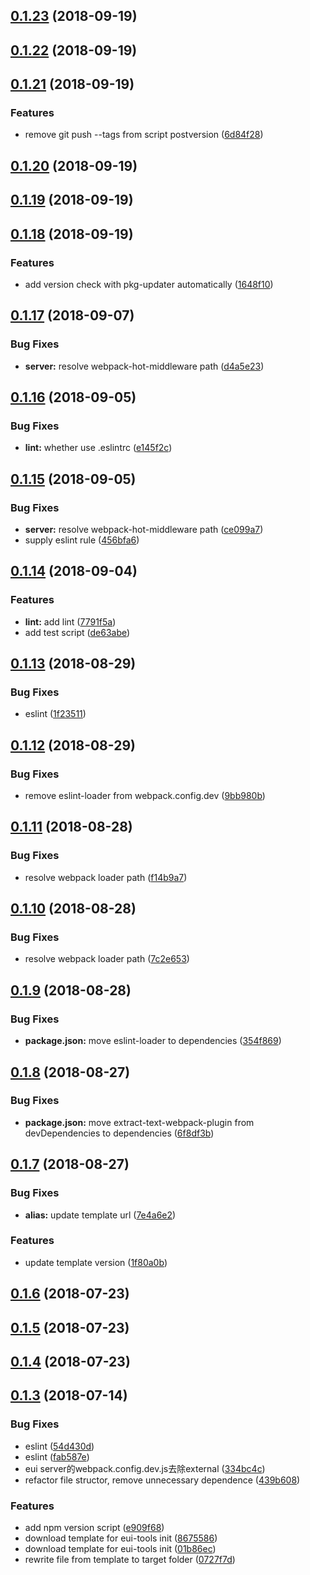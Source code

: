 <a name="0.1.23"></a>
## [0.1.23](https://github.com/MST-EUI/EUI-cli/compare/v0.1.22...v0.1.23) (2018-09-19)



<a name="0.1.22"></a>
## [0.1.22](https://github.com/MST-EUI/EUI-cli/compare/v0.1.21...v0.1.22) (2018-09-19)



<a name="0.1.21"></a>
## [0.1.21](https://github.com/MST-EUI/EUI-cli/compare/v0.1.20...v0.1.21) (2018-09-19)


### Features

* remove git push --tags from script postversion ([6d84f28](https://github.com/MST-EUI/EUI-cli/commit/6d84f28))



<a name="0.1.20"></a>
## [0.1.20](https://github.com/MST-EUI/EUI-cli/compare/v0.1.19...v0.1.20) (2018-09-19)



<a name="0.1.19"></a>
## [0.1.19](https://github.com/MST-EUI/EUI-cli/compare/v0.1.18...v0.1.19) (2018-09-19)



<a name="0.1.18"></a>
## [0.1.18](https://github.com/MST-EUI/EUI-cli/compare/v0.1.17...v0.1.18) (2018-09-19)


### Features

* add version check with pkg-updater automatically ([1648f10](https://github.com/MST-EUI/EUI-cli/commit/1648f10))



<a name="0.1.17"></a>
## [0.1.17](https://github.com/MST-EUI/EUI-cli/compare/v0.1.16...v0.1.17) (2018-09-07)


### Bug Fixes

* **server:** resolve webpack-hot-middleware path ([d4a5e23](https://github.com/MST-EUI/EUI-cli/commit/d4a5e23))



<a name="0.1.16"></a>
## [0.1.16](https://github.com/MST-EUI/EUI-cli/compare/v0.1.15...v0.1.16) (2018-09-05)


### Bug Fixes

* **lint:** whether use .eslintrc ([e145f2c](https://github.com/MST-EUI/EUI-cli/commit/e145f2c))



<a name="0.1.15"></a>
## [0.1.15](https://github.com/MST-EUI/EUI-cli/compare/v0.1.14...v0.1.15) (2018-09-05)


### Bug Fixes

* **server:** resolve webpack-hot-middleware path ([ce099a7](https://github.com/MST-EUI/EUI-cli/commit/ce099a7))
* supply eslint rule ([456bfa6](https://github.com/MST-EUI/EUI-cli/commit/456bfa6))



<a name="0.1.14"></a>
## [0.1.14](https://github.com/MST-EUI/EUI-cli/compare/v0.1.13...v0.1.14) (2018-09-04)


### Features

* **lint:** add lint ([7791f5a](https://github.com/MST-EUI/EUI-cli/commit/7791f5a))
* add test script ([de63abe](https://github.com/MST-EUI/EUI-cli/commit/de63abe))



<a name="0.1.13"></a>
## [0.1.13](https://github.com/MST-EUI/EUI-cli/compare/v0.1.12...v0.1.13) (2018-08-29)


### Bug Fixes

* eslint ([1f23511](https://github.com/MST-EUI/EUI-cli/commit/1f23511))



<a name="0.1.12"></a>
## [0.1.12](https://github.com/MST-EUI/EUI-cli/compare/v0.1.11...v0.1.12) (2018-08-29)


### Bug Fixes

* remove eslint-loader from webpack.config.dev ([9bb980b](https://github.com/MST-EUI/EUI-cli/commit/9bb980b))



<a name="0.1.11"></a>
## [0.1.11](https://github.com/MST-EUI/EUI-cli/compare/v0.1.10...v0.1.11) (2018-08-28)


### Bug Fixes

* resolve webpack loader path ([f14b9a7](https://github.com/MST-EUI/EUI-cli/commit/f14b9a7))



<a name="0.1.10"></a>
## [0.1.10](https://github.com/MST-EUI/EUI-cli/compare/v0.1.9...v0.1.10) (2018-08-28)


### Bug Fixes

* resolve webpack loader path ([7c2e653](https://github.com/MST-EUI/EUI-cli/commit/7c2e653))



<a name="0.1.9"></a>
## [0.1.9](https://github.com/MST-EUI/EUI-cli/compare/v0.1.8...v0.1.9) (2018-08-28)


### Bug Fixes

* **package.json:** move eslint-loader to dependencies ([354f869](https://github.com/MST-EUI/EUI-cli/commit/354f869))



<a name="0.1.8"></a>
## [0.1.8](https://github.com/MST-EUI/EUI-cli/compare/v0.1.7...v0.1.8) (2018-08-27)


### Bug Fixes

* **package.json:** move extract-text-webpack-plugin from devDependencies to dependencies ([6f8df3b](https://github.com/MST-EUI/EUI-cli/commit/6f8df3b))



<a name="0.1.7"></a>
## [0.1.7](https://github.com/MST-EUI/EUI-cli/compare/v0.1.6...v0.1.7) (2018-08-27)


### Bug Fixes

* **alias:** update template url ([7e4a6e2](https://github.com/MST-EUI/EUI-cli/commit/7e4a6e2))


### Features

* update template version ([1f80a0b](https://github.com/MST-EUI/EUI-cli/commit/1f80a0b))



<a name="0.1.6"></a>
## [0.1.6](https://github.com/MST-EUI/EUI-cli/compare/v0.1.5...v0.1.6) (2018-07-23)



<a name="0.1.5"></a>
## [0.1.5](https://github.com/MST-EUI/EUI-cli/compare/v0.1.4...v0.1.5) (2018-07-23)



<a name="0.1.4"></a>
## [0.1.4](https://github.com/MST-EUI/EUI-cli/compare/v0.1.3...v0.1.4) (2018-07-23)



<a name="0.1.3"></a>
## [0.1.3](https://github.com/MST-EUI/EUI-cli/compare/01b86ec...v0.1.3) (2018-07-14)


### Bug Fixes

* eslint ([54d430d](https://github.com/MST-EUI/EUI-cli/commit/54d430d))
* eslint ([fab587e](https://github.com/MST-EUI/EUI-cli/commit/fab587e))
* eui server的webpack.config.dev.js去除external ([334bc4c](https://github.com/MST-EUI/EUI-cli/commit/334bc4c))
* refactor file structor, remove unnecessary dependence ([439b608](https://github.com/MST-EUI/EUI-cli/commit/439b608))


### Features

* add npm version script ([e909f68](https://github.com/MST-EUI/EUI-cli/commit/e909f68))
* download template for eui-tools init ([8675586](https://github.com/MST-EUI/EUI-cli/commit/8675586))
* download template for eui-tools init ([01b86ec](https://github.com/MST-EUI/EUI-cli/commit/01b86ec))
* rewrite file from template to target folder ([0727f7d](https://github.com/MST-EUI/EUI-cli/commit/0727f7d))



